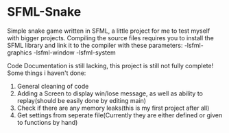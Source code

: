 # SFML-Snake
Simple snake game written in SFML, a little project for me to test myself with bigger projects.
Compiling the source files requires you to install the SFML library and link it to the compiler with these parameters:
-lsfml-graphics -lsfml-window -lsfml-system


Code Documentation is still lacking, this project is still not fully complete!
Some things i haven't done:
1. General cleaning of code
2. Adding a Screen to display win/lose message, as well as ability to replay(should be easily done by editing main)
3. Check if there are any memory leaks(this is my first project after all)
4. Get settings from seperate file(Currently they are either defined or given to functions by hand)
